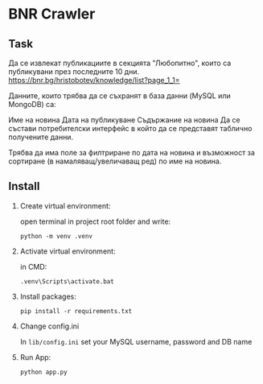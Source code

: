 # BNR Crawler

<!-- ![web.jpeg](../images/../RadioTheaterCrawler/images/web.jpeg) -->

## Task
Да се извлекат публикациите в секцията "Любопитно", които са публикувани през последните 10 дни.
https://bnr.bg/hristobotev/knowledge/list?page_1_1=

Данните, които трябва да се съхранят в база данни (MySQL или MongoDB) са:

Име на новина
Дата на публикуване
Съдържание на новина
Да се състави потребителски интерфейс в който да се представят таблично получените данни.

Трябва да има поле за филтриране по дата на новина и възможност за сортиране (в намаляващ/увеличаващ ред) по име на новина.

## Install

1. Create virtual environment:

	open terminal in project root folder  and write:

	``python -m venv .venv``

2. Activate virtual environment:

	in CMD:

	`.venv\Scripts\activate.bat`

3. Install packages:

	`pip install -r requirements.txt`

4. Change config.ini

	In `lib/config.ini` set your MySQL username, password and DB name

5. Run App:

	`python app.py`


